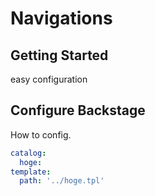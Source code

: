 # Navigations
## Getting Started
easy configuration

## Configure Backstage
How to config.
```yaml
catalog:
  hoge:
template:
  path: '../hoge.tpl'
```

